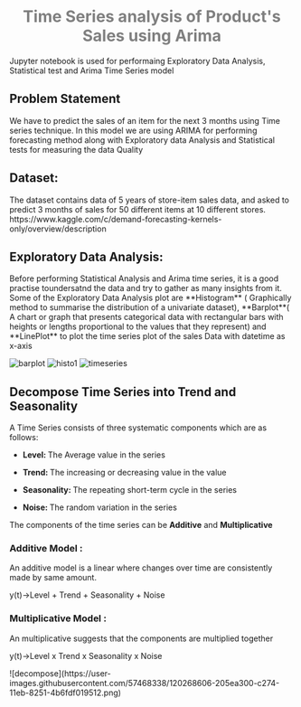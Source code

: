 <h1 style="color:grey;text-align:center"> 
Time Series analysis of Product's Sales using Arima 
</h1>    

Jupyter notebook is used for performaing Exploratory Data Analysis, Statistical test and Arima Time Series model

<h2>Problem Statement </h2>
<p> We have to predict the sales of an item for the next 3 months using Time series technique. In this model we are using ARIMA for performing forecasting method along with  Exploratory data Analysis and Statistical tests for measuring the data Quality 
</p>


<h2>Dataset: </h2>

<p> The dataset contains data of 5 years of store-item sales data, and asked to predict 3 months of sales for 50 different items at 10 different stores.
  https://www.kaggle.com/c/demand-forecasting-kernels-only/overview/description </p>
  
  
  <h2>Exploratory Data Analysis: </h2>

<p>Before performing Statistical Analysis and Arima time series, it is a good practise toundersatnd the data and try to gather as many insights from it. Some of the Exploratory Data Analysis plot are **Histogram** ( Graphically method to summarise the distribution of a univariate dataset), **Barplot**( A chart or graph that presents categorical data with rectangular bars with heights or lengths proportional to the values that they represent) and **LinePlot** to plot the time series plot of the sales Data with datetime as x-axis</p>


![barplot](https://user-images.githubusercontent.com/57468338/120264747-6f083f00-c26c-11eb-9e50-49d2fbd137e5.png)
![histo1](https://user-images.githubusercontent.com/57468338/120264770-7a5b6a80-c26c-11eb-9e0d-e0393cbc6960.png)
![timeseries](https://user-images.githubusercontent.com/57468338/120264773-7cbdc480-c26c-11eb-80e5-27b5626d6bc2.png)


<h2>Decompose Time Series into Trend and Seasonality</h2>

<p>
A Time Series consists of three systematic components which are as follows:
  <ul>
    <li><strong>Level: </strong>The Average value in the series</p>
      <li><strong>Trend: </strong>The increasing or decreasing value in the value</p>
        <li><strong>Seasonality: </strong>The repeating short-term cycle in the series</p>
          <li><strong>Noise: </strong>The random variation in the series</p>
    </ul>

The components of the time series can be <strong>Additive</strong> and <strong>Multiplicative</strong>
<h3>Additive Model : </h3> <p> An additive model is a linear where changes over time are consistently made by same amount.</p>

y(t)->Level + Trend + Seasonality + Noise
<h3>Multiplicative Model : </h3> <p> An multiplicative suggests that the components are multiplied together</p>
y(t)->Level x Trend x Seasonality x Noise
</p>
![decompose](https://user-images.githubusercontent.com/57468338/120268606-205ea300-c274-11eb-8251-4b6fdf019512.png)
